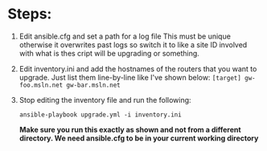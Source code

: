 # Steps:
1. Edit ansible.cfg and set a path for a log file
	This must be unique otherwise it overwrites past logs so switch it to like a site ID involved with what is thes cript will be upgrading or something.
3. Edit inventory.ini and add the hostnames of the routers that you want to upgrade. Just list them line-by-line like I've shown below:
`
[target]
gw-foo.msln.net
gw-bar.msln.net
`
2. Stop editing the inventory file and run the following:
	
	`ansible-playbook upgrade.yml -i inventory.ini`
	
	**Make sure you run this exactly as shown and not from a different directory. We need ansible.cfg to be in your current working directory**
